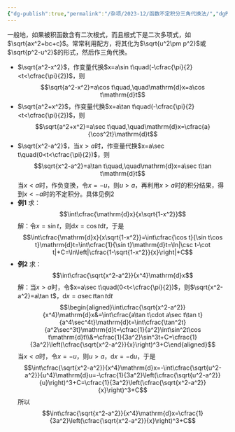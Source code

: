 ```yaml
---
{"dg-publish":true,"permalink":"/杂项/2023-12/函数不定积分三角代换法/","dgPassFrontmatter":true}
---
```


一般地，如果被积函数含有二次根式，而且根式下是二次多项式，如$\sqrt{ax^2+bc+c}$。常常利用配方，将其化为$\sqrt{u^2\pm p^2}$或$\sqrt{p^2-u^2}$的形式，然后作三角代换。
- $\sqrt{a^2-x^2}$，作变量代换$x=a\sin t\quad(-\cfrac{\pi}{2}<t<\cfrac{\pi}{2})$，则
	$$\sqrt{a^2-x^2}=a\cos t\quad,\quad\mathrm{d}x=a\cos t\mathrm{d}t$$
- $\sqrt{a^2+x^2}$，作变量代换$x=a\tan t\quad(-\cfrac{\pi}{2}<t<\cfrac{\pi}{2})$，则
	$$\sqrt{a^2+x^2}=a\sec t\quad,\quad\mathrm{d}x=\cfrac{a}{\cos^2t}\mathrm{d}t$$
- $\sqrt{x^2-a^2}$，当$x>a$时，作变量代换$x=a\sec t\quad(0<t<\cfrac{\pi}{2})$，则
	$$\sqrt{x^2-a^2}=a\tan t\quad,\quad\mathrm{d}x=a\sec t\tan t\mathrm{d}t$$
	当$x<a$时，作负变换，令$x=-u$，则$u>a$，再利用$x>a$时的积分结果，得到$x<-a$时的不定积分。具体见例2
- **例1**
	求：
	$$\int\cfrac{\mathrm{d}x}{x\sqrt{1-x^2}}$$
	解：令$x=\sin t$，则$\mathrm{d}x=\cos t\mathrm{d}t$，于是
	$$\int\cfrac{\mathrm{d}x}{x\sqrt{1-x^2}}=\int\cfrac{\cos t}{\sin t\cos t}\mathrm{d}t=\int\cfrac{1}{\sin t}\mathrm{d}t=\ln|\csc t-\cot t|+C=\ln\left|\cfrac{1-\sqrt{1-x^2}}{x}\right|+C$$
- **例2**
	求：
	$$\int\cfrac{\sqrt{x^2-a^2}}{x^4}\mathrm{d}x$$
	解：当$x>a$时，令$x=a\sec t\quad(0<t<\cfrac{\pi}{2})$，则$\sqrt{x^2-a^2}=a\tan t$，$\mathrm{d}x=a\sec t\tan t\mathrm{d}t$
	$$\begin{aligned}\int\cfrac{\sqrt{x^2-a^2}}{x^4}\mathrm{d}x&=\int\cfrac{a\tan t\cdot a\sec t\tan t}{a^4\sec^4t}\mathrm{d}t=\int\cfrac{\tan^2t}{a^2\sec^3t}\mathrm{d}t=\cfrac{1}{a^2}\int\sin^2t\cos t\mathrm{d}t\\&=\cfrac{1}{3a^2}\sin^3t+C=\cfrac{1}{3a^2}\left(\cfrac{\sqrt{x^2-a^2}}{x}\right)^3+C\end{aligned}$$
	当$x<a$时，令$x=-u$，则$u>a$，$\mathrm{d}x=-\mathrm{d}u$，于是
	$$\int\cfrac{\sqrt{x^2-a^2}}{x^4}\mathrm{d}x=-\int\cfrac{\sqrt{u^2-a^2}}{u^4}\mathrm{d}u=-\cfrac{1}{3a^2}\left(\cfrac{\sqrt{u^2-a^2}}{u}\right)^3+C=\cfrac{1}{3a^2}\left(\cfrac{\sqrt{x^2-a^2}}{x}\right)^3+C$$
	所以
	$$\int\cfrac{\sqrt{x^2-a^2}}{x^4}\mathrm{d}x=\cfrac{1}{3a^2}\left(\cfrac{\sqrt{x^2-a^2}}{x}\right)^3+C$$